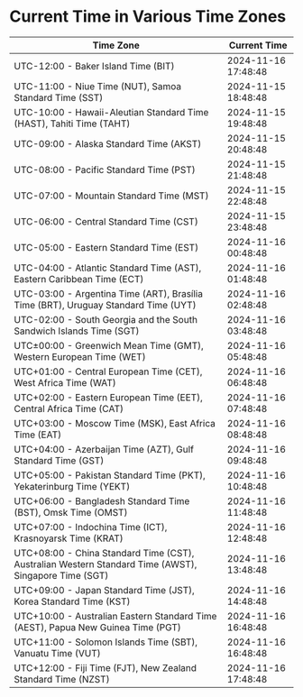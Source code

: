 # Current Time in Various Time Zones

| Time Zone | Current Time |
|-----------|--------------|
| UTC-12:00 - Baker Island Time (BIT) | 2024-11-16 17:48:48 |
| UTC-11:00 - Niue Time (NUT), Samoa Standard Time (SST) | 2024-11-15 18:48:48 |
| UTC-10:00 - Hawaii-Aleutian Standard Time (HAST), Tahiti Time (TAHT) | 2024-11-15 19:48:48 |
| UTC-09:00 - Alaska Standard Time (AKST) | 2024-11-15 20:48:48 |
| UTC-08:00 - Pacific Standard Time (PST) | 2024-11-15 21:48:48 |
| UTC-07:00 - Mountain Standard Time (MST) | 2024-11-15 22:48:48 |
| UTC-06:00 - Central Standard Time (CST) | 2024-11-15 23:48:48 |
| UTC-05:00 - Eastern Standard Time (EST) | 2024-11-16 00:48:48 |
| UTC-04:00 - Atlantic Standard Time (AST), Eastern Caribbean Time (ECT) | 2024-11-16 01:48:48 |
| UTC-03:00 - Argentina Time (ART), Brasília Time (BRT), Uruguay Standard Time (UYT) | 2024-11-16 02:48:48 |
| UTC-02:00 - South Georgia and the South Sandwich Islands Time (SGT) | 2024-11-16 03:48:48 |
| UTC±00:00 - Greenwich Mean Time (GMT), Western European Time (WET) | 2024-11-16 05:48:48 |
| UTC+01:00 - Central European Time (CET), West Africa Time (WAT) | 2024-11-16 06:48:48 |
| UTC+02:00 - Eastern European Time (EET), Central Africa Time (CAT) | 2024-11-16 07:48:48 |
| UTC+03:00 - Moscow Time (MSK), East Africa Time (EAT) | 2024-11-16 08:48:48 |
| UTC+04:00 - Azerbaijan Time (AZT), Gulf Standard Time (GST) | 2024-11-16 09:48:48 |
| UTC+05:00 - Pakistan Standard Time (PKT), Yekaterinburg Time (YEKT) | 2024-11-16 10:48:48 |
| UTC+06:00 - Bangladesh Standard Time (BST), Omsk Time (OMST) | 2024-11-16 11:48:48 |
| UTC+07:00 - Indochina Time (ICT), Krasnoyarsk Time (KRAT) | 2024-11-16 12:48:48 |
| UTC+08:00 - China Standard Time (CST), Australian Western Standard Time (AWST), Singapore Time (SGT) | 2024-11-16 13:48:48 |
| UTC+09:00 - Japan Standard Time (JST), Korea Standard Time (KST) | 2024-11-16 14:48:48 |
| UTC+10:00 - Australian Eastern Standard Time (AEST), Papua New Guinea Time (PGT) | 2024-11-16 16:48:48 |
| UTC+11:00 - Solomon Islands Time (SBT), Vanuatu Time (VUT) | 2024-11-16 16:48:48 |
| UTC+12:00 - Fiji Time (FJT), New Zealand Standard Time (NZST) | 2024-11-16 17:48:48 |
